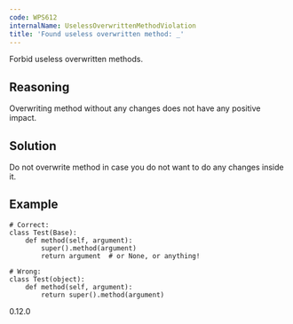```yaml
---
code: WPS612
internalName: UselessOverwrittenMethodViolation
title: 'Found useless overwritten method: _'
---
```


Forbid useless overwritten methods.

## Reasoning
Overwriting method without any changes does not have any positive
impact.

## Solution
Do not overwrite method in case you do not want to do any changes
inside it.

## Example

    # Correct:
    class Test(Base):
        def method(self, argument):
            super().method(argument)
            return argument  # or None, or anything!
    
    # Wrong:
    class Test(object):
        def method(self, argument):
            return super().method(argument)

<div class="versionadded">

0.12.0

</div>